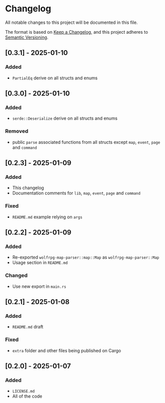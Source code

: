 # Changelog

All notable changes to this project will be documented in this file.

The format is based on [Keep a Changelog](https://keepachangelog.com/en/1.1.0/),
and this project adheres to [Semantic Versioning](https://semver.org/spec/v2.0.0.html).

## [0.3.1] - 2025-01-10

### Added

- `PartialEq` derive on all structs and enums

## [0.3.0] - 2025-01-10

### Added

- `serde::Deserialize` derive on all structs and enums

### Removed

- public `parse` associated functions from all structs except `map`, `event`, `page` and `command`

## [0.2.3] - 2025-01-09

### Added

- This changelog
- Documentation comments for `lib`, `map`, `event`, `page` and `command`

### Fixed
- `README.md` example relying on `args`

## [0.2.2] - 2025-01-09

### Added

- Re-exported `wolfrpg-map-parser::map::Map` as `wolfrpg-map-parser::Map`
- Usage section in `README.md`

### Changed
- Use new export in `main.rs`

## [0.2.1] - 2025-01-08

### Added

- `README.md` draft

### Fixed
- `extra` folder and other files being published on Cargo 

## [0.2.0] - 2025-01-07

### Added

- `LICENSE.md`
- All of the code